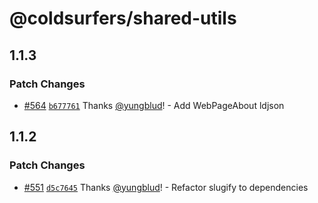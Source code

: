 # @coldsurfers/shared-utils

## 1.1.3

### Patch Changes

- [#564](https://github.com/coldsurfers/surfers-root/pull/564) [`b677761`](https://github.com/coldsurfers/surfers-root/commit/b67776103d8e893fbf4f5aa9a1a78ea0daf74b59) Thanks [@yungblud](https://github.com/yungblud)! - Add WebPageAbout ldjson

## 1.1.2

### Patch Changes

- [#551](https://github.com/coldsurfers/surfers-root/pull/551) [`d5c7645`](https://github.com/coldsurfers/surfers-root/commit/d5c7645d71ae509ebfe1dfcbe90ee600cbbc57b0) Thanks [@yungblud](https://github.com/yungblud)! - Refactor slugify to dependencies
